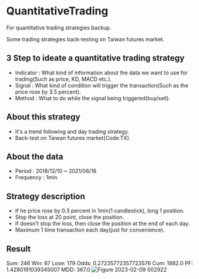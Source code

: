 # QuantitativeTrading

For quantitative trading strategies backup.

Some trading strategies back-testing on Taiwan futures market. 

## 3 Step to ideate a quantitative trading strategy
- Indicator : What kind of information about the data we want to use for trading(Such as price, KD, MACD etc.).
- Signal : What kind of condition will trigger the transaction(Such as the price rose by 3.5 percent).
- Method : What to do while the signal being triggered(buy/sell).

## About this strategy
- It's a trend following and day trading strategy.
- Back-test on Taiwan futures market(Code:TX).

## About the data
- Period : 2018/12/10 ~ 2021/06/16
- Frequency : 1min

## Strategy description
- If he price rose by 0.3 percent in 1min(1 candlestick), long 1 position.
- Stop the loss at 20 point, close the position.
- If doesn't stop the loss, then close the position at the end of each day.
- Maximum 1 time transaction each day(just for convenience).

## Result
Sum: 246
Win: 67
Lose: 179
Odds: 0.27235772357723576
Cum: 1882.0
PF: 1.4280191039345007
MDD: 367.0
![Figure 2023-02-09 002922](https://user-images.githubusercontent.com/34659552/217591381-591efa46-821c-45aa-ba19-2fdce3065edf.png)
